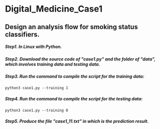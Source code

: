 # Digital_Medicine_Case1
## Design an analysis flow for smoking status classifiers.
##### Step1. In Linux with Python.
##### Step2. Download the source code of "case1.py" and the folder of "data", which involves training data and testing data.
##### Step3. Run the command to compile the script for the training data:
    python3 case1.py --training 1
##### Step4. Run the command to compile the script for the testing data:
    python3 case1.py --training 0
##### Step5. Produce the file "case1_11.txt" in which is the prediction result.

